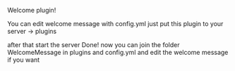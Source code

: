 Welcome plugin!

You can edit welcome message with config.yml
just put this plugin to your server -> plugins

after that start the server
Done! now you can join the folder WelcomeMessage in plugins and config.yml and edit the welcome message if you want
